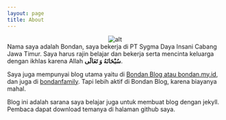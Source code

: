 ```yaml
---
layout: page
title: About
---
```


<span style="display:block;text-align:center">![alt](https://i0.wp.com/bondan.my.id/wp-content/uploads/2021/08/Bondan-Murdani-Soleh.jpg)</span>
Nama saya adalah Bondan, saya bekerja di PT Sygma Daya Insani Cabang Jawa Timur. Saya harus rajin belajar dan bekerja serta mencinta keluarga dengan ikhlas karena Allah **سُبْحَانَهُ وَ تَعَالَى‎**.

Saya juga mempunyai blog utama yaitu di [Bondan Blog atau bondan.my.id](https://bondan.my.id), dan juga di [bondanfamily](https://bondanfamily.blogspot.com). Tapi lebih aktif di Bondan Blog, karena biayanya mahal.

Blog ini adalah sarana saya belajar juga untuk membuat blog dengan jekyll. Pembaca dapat download temanya di halaman github saya.
